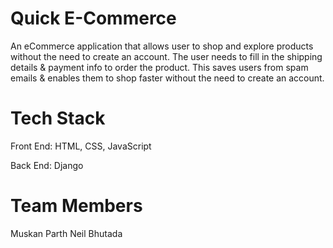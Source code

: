 # Quick E-Commerce
An eCommerce application that allows user to shop and explore products without the need to create an account. The user needs to fill in the shipping details & payment info to order the product. This saves users from spam emails & enables them to shop faster without the need to create an account. 

# Tech Stack
Front End: HTML, CSS, JavaScript

Back End: Django

# Team Members
Muskan 
Parth 
Neil Bhutada

